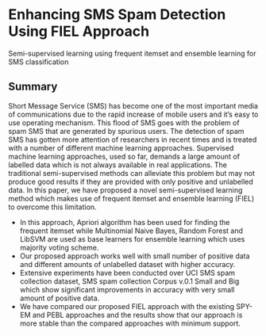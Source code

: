 # Enhancing SMS Spam Detection Using FIEL Approach
Semi-supervised learning using frequent itemset and ensemble learning for SMS classification

## Summary
Short Message Service (SMS) has become one of the most important media of communications due to the rapid increase of mobile users and it’s easy to use operating mechanism. This flood of SMS goes with the problem of spam SMS that are generated by spurious users. The detection of spam SMS has gotten more attention of researchers in recent times and is treated with a number of different machine learning approaches. Supervised machine learning approaches, used so far, demands a large amount of labelled data which is not always available in real applications. The traditional semi-supervised methods can alleviate this problem but may not produce good results if they are provided with only positive and unlabelled data. In this paper, we have proposed a novel semi-supervised learning method which makes use of frequent itemset and ensemble learning (FIEL) to overcome this limitation. 

<ul> 
<li>In this approach, Apriori algorithm has been used for finding the frequent itemset while Multinomial Naive Bayes, Random Forest and LibSVM are used as base learners for ensemble learning which uses majority voting scheme. </li>
<li>Our proposed approach works well with small number of positive data and different amounts of unlabelled dataset with higher accuracy. </li>
<li>Extensive experiments have been conducted over UCI SMS spam collection dataset, SMS spam collection Corpus v.0.1 Small and Big which show significant improvements in accuracy with very small amount of positive data. </li>
<li>We have compared our proposed FIEL approach with the existing SPY-EM and PEBL approaches and the results show that our approach is more stable than the compared approaches with minimum support.</li>
<ul>
